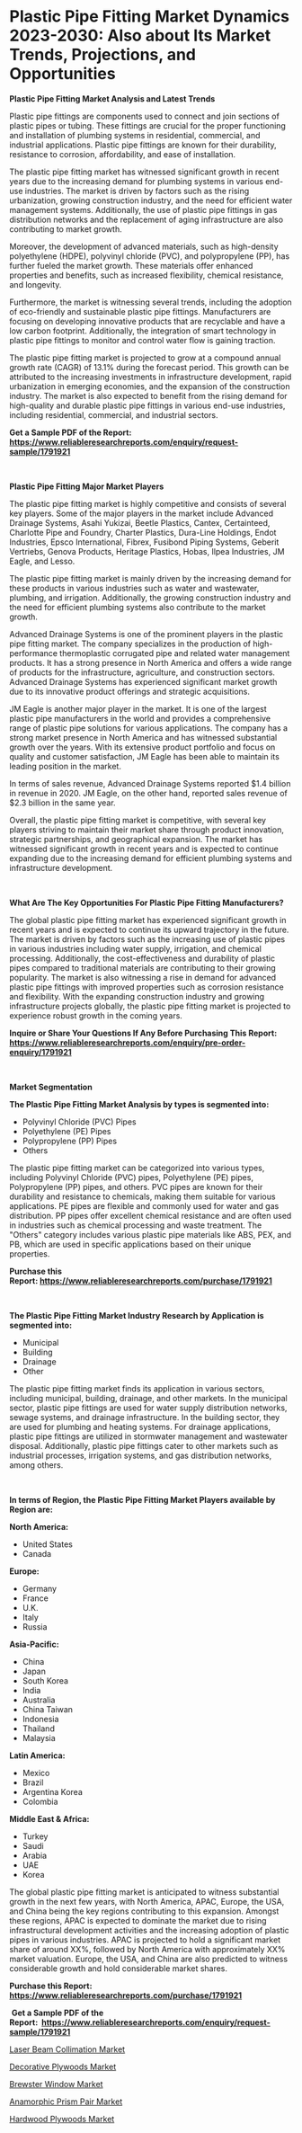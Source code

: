 <p><h1>Plastic Pipe Fitting Market Dynamics 2023-2030: Also about Its Market Trends, Projections, and Opportunities</h1></p><p><strong>Plastic Pipe Fitting Market Analysis and Latest Trends</strong></p>
<p><p>Plastic pipe fittings are components used to connect and join sections of plastic pipes or tubing. These fittings are crucial for the proper functioning and installation of plumbing systems in residential, commercial, and industrial applications. Plastic pipe fittings are known for their durability, resistance to corrosion, affordability, and ease of installation.</p><p>The plastic pipe fitting market has witnessed significant growth in recent years due to the increasing demand for plumbing systems in various end-use industries. The market is driven by factors such as the rising urbanization, growing construction industry, and the need for efficient water management systems. Additionally, the use of plastic pipe fittings in gas distribution networks and the replacement of aging infrastructure are also contributing to market growth.</p><p>Moreover, the development of advanced materials, such as high-density polyethylene (HDPE), polyvinyl chloride (PVC), and polypropylene (PP), has further fueled the market growth. These materials offer enhanced properties and benefits, such as increased flexibility, chemical resistance, and longevity.</p><p>Furthermore, the market is witnessing several trends, including the adoption of eco-friendly and sustainable plastic pipe fittings. Manufacturers are focusing on developing innovative products that are recyclable and have a low carbon footprint. Additionally, the integration of smart technology in plastic pipe fittings to monitor and control water flow is gaining traction.</p><p>The plastic pipe fitting market is projected to grow at a compound annual growth rate (CAGR) of 13.1% during the forecast period. This growth can be attributed to the increasing investments in infrastructure development, rapid urbanization in emerging economies, and the expansion of the construction industry. The market is also expected to benefit from the rising demand for high-quality and durable plastic pipe fittings in various end-use industries, including residential, commercial, and industrial sectors.</p></p>
<p><strong>Get a Sample PDF of the Report:&nbsp; <a href="https://www.reliableresearchreports.com/enquiry/request-sample/1791921">https://www.reliableresearchreports.com/enquiry/request-sample/1791921</a></strong></p>
<p>&nbsp;</p>
<p><strong>Plastic Pipe Fitting Major Market Players</strong></p>
<p><p>The plastic pipe fitting market is highly competitive and consists of several key players. Some of the major players in the market include Advanced Drainage Systems, Asahi Yukizai, Beetle Plastics, Cantex, Certainteed, Charlotte Pipe and Foundry, Charter Plastics, Dura-Line Holdings, Endot Industries, Epsco International, Fibrex, Fusibond Piping Systems, Geberit Vertriebs, Genova Products, Heritage Plastics, Hobas, Ilpea Industries, JM Eagle, and Lesso.</p><p>The plastic pipe fitting market is mainly driven by the increasing demand for these products in various industries such as water and wastewater, plumbing, and irrigation. Additionally, the growing construction industry and the need for efficient plumbing systems also contribute to the market growth.</p><p>Advanced Drainage Systems is one of the prominent players in the plastic pipe fitting market. The company specializes in the production of high-performance thermoplastic corrugated pipe and related water management products. It has a strong presence in North America and offers a wide range of products for the infrastructure, agriculture, and construction sectors. Advanced Drainage Systems has experienced significant market growth due to its innovative product offerings and strategic acquisitions.</p><p>JM Eagle is another major player in the market. It is one of the largest plastic pipe manufacturers in the world and provides a comprehensive range of plastic pipe solutions for various applications. The company has a strong market presence in North America and has witnessed substantial growth over the years. With its extensive product portfolio and focus on quality and customer satisfaction, JM Eagle has been able to maintain its leading position in the market.</p><p>In terms of sales revenue, Advanced Drainage Systems reported $1.4 billion in revenue in 2020. JM Eagle, on the other hand, reported sales revenue of $2.3 billion in the same year.</p><p>Overall, the plastic pipe fitting market is competitive, with several key players striving to maintain their market share through product innovation, strategic partnerships, and geographical expansion. The market has witnessed significant growth in recent years and is expected to continue expanding due to the increasing demand for efficient plumbing systems and infrastructure development.</p></p>
<p>&nbsp;</p>
<p><strong>What Are The Key Opportunities For Plastic Pipe Fitting Manufacturers?</strong></p>
<p><p>The global plastic pipe fitting market has experienced significant growth in recent years and is expected to continue its upward trajectory in the future. The market is driven by factors such as the increasing use of plastic pipes in various industries including water supply, irrigation, and chemical processing. Additionally, the cost-effectiveness and durability of plastic pipes compared to traditional materials are contributing to their growing popularity. The market is also witnessing a rise in demand for advanced plastic pipe fittings with improved properties such as corrosion resistance and flexibility. With the expanding construction industry and growing infrastructure projects globally, the plastic pipe fitting market is projected to experience robust growth in the coming years.</p></p>
<p><strong>Inquire or Share Your Questions If Any Before Purchasing This Report: <a href="https://www.reliableresearchreports.com/enquiry/pre-order-enquiry/1791921">https://www.reliableresearchreports.com/enquiry/pre-order-enquiry/1791921</a></strong></p>
<p>&nbsp;</p>
<p><strong>Market Segmentation</strong></p>
<p><strong>The Plastic Pipe Fitting Market Analysis by types is segmented into:</strong></p>
<p><ul><li>Polyvinyl Chloride (PVC) Pipes</li><li>Polyethylene (PE) Pipes</li><li>Polypropylene (PP) Pipes</li><li>Others</li></ul></p>
<p><p>The plastic pipe fitting market can be categorized into various types, including Polyvinyl Chloride (PVC) pipes, Polyethylene (PE) pipes, Polypropylene (PP) pipes, and others. PVC pipes are known for their durability and resistance to chemicals, making them suitable for various applications. PE pipes are flexible and commonly used for water and gas distribution. PP pipes offer excellent chemical resistance and are often used in industries such as chemical processing and waste treatment. The "Others" category includes various plastic pipe materials like ABS, PEX, and PB, which are used in specific applications based on their unique properties.</p></p>
<p><strong>Purchase this Report:&nbsp;<a href="https://www.reliableresearchreports.com/purchase/1791921">https://www.reliableresearchreports.com/purchase/1791921</a></strong></p>
<p>&nbsp;</p>
<p><strong>The Plastic Pipe Fitting Market Industry Research by Application is segmented into:</strong></p>
<p><ul><li>Municipal</li><li>Building</li><li>Drainage</li><li>Other</li></ul></p>
<p><p>The plastic pipe fitting market finds its application in various sectors, including municipal, building, drainage, and other markets. In the municipal sector, plastic pipe fittings are used for water supply distribution networks, sewage systems, and drainage infrastructure. In the building sector, they are used for plumbing and heating systems. For drainage applications, plastic pipe fittings are utilized in stormwater management and wastewater disposal. Additionally, plastic pipe fittings cater to other markets such as industrial processes, irrigation systems, and gas distribution networks, among others.</p></p>
<p>&nbsp;</p>
<p><strong>In terms of Region, the Plastic Pipe Fitting Market Players available by Region are:</strong></p>
<p>
    <p> <strong> North America: </strong>
        <ul>
            <li>United States</li>
            <li>Canada</li>
        </ul>
        </p> 
    <p> <strong> Europe: </strong>
        <ul>
            <li>Germany</li>
            <li>France</li>
            <li>U.K.</li>
            <li>Italy</li>
            <li>Russia</li>
        </ul>
        </p> 
    <p> <strong> Asia-Pacific: </strong>
        <ul>
            <li>China</li>
            <li>Japan</li>
            <li>South Korea</li>
            <li>India</li>
            <li>Australia</li>
            <li>China Taiwan</li>
            <li>Indonesia</li>
            <li>Thailand</li>
            <li>Malaysia</li>
        </ul>
        </p> 
    <p> <strong> Latin America: </strong>
        <ul>
            <li>Mexico</li>
            <li>Brazil</li>
            <li>Argentina Korea</li>
            <li>Colombia</li>
        </ul>
        </p> 
    <p> <strong> Middle East & Africa: </strong>
        <ul>
            <li>Turkey</li>
            <li>Saudi</li>
            <li>Arabia</li>
            <li>UAE</li>
            <li>Korea</li>
        </ul>
    </p>
    </p>
<p><p>The global plastic pipe fitting market is anticipated to witness substantial growth in the next few years, with North America, APAC, Europe, the USA, and China being the key regions contributing to this expansion. Amongst these regions, APAC is expected to dominate the market due to rising infrastructural development activities and the increasing adoption of plastic pipes in various industries. APAC is projected to hold a significant market share of around XX%, followed by North America with approximately XX% market valuation. Europe, the USA, and China are also predicted to witness considerable growth and hold considerable market shares.</p></p>
<p><strong>Purchase this Report: <a href="https://www.reliableresearchreports.com/purchase/1791921">https://www.reliableresearchreports.com/purchase/1791921</a></strong></p>
<p>&nbsp;<strong>Get a Sample PDF of the Report:&nbsp;&nbsp;<a href="https://www.reliableresearchreports.com/enquiry/request-sample/1791921">https://www.reliableresearchreports.com/enquiry/request-sample/1791921</a></strong></p>
<p><strong></strong></p>
<p><p><a href="https://medium.com/@cullenblick/laser-beam-collimation-market-competitive-analysis-market-trends-and-forecast-to-2030-5efcda8440b7">Laser Beam Collimation Market</a></p><p><a href="https://github.com/gshchiplitsov/Market-Research-Report-List-1/blob/main/decorative-plywoods-market.md">Decorative Plywoods Market</a></p><p><a href="https://medium.com/@graycehuels/brewster-window-market-insight-market-trends-growth-forecasted-from-2023-to-2030-ba83f361b72e">Brewster Window Market</a></p><p><a href="https://medium.com/@maxinefeest1904/anamorphic-prism-pair-market-furnishes-information-on-market-share-market-trends-and-market-9ade93154dc4">Anamorphic Prism Pair Market</a></p><p><a href="https://github.com/ambrozg/Market-Research-Report-List-1/blob/main/hardwood-plywoods-market.md">Hardwood Plywoods Market</a></p></p>